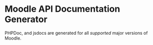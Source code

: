# Moodle API Documentation Generator

PHPDoc, and jsdocs are generated for all _supported_ major versions of Moodle.

